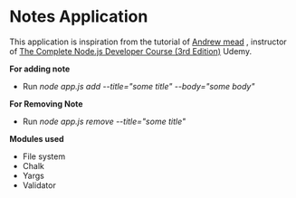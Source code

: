 # Notes Application
This application is inspiration from the tutorial of [Andrew mead](https://github.com/andrewjmead) , instructor of [The Complete Node.js Developer Course (3rd Edition)](https://www.udemy.com/course/the-complete-nodejs-developer-course-2/) Udemy. 
 
**For adding note**    
  
* Run _node app.js add --title="some title" --body="some body"_   
   
**For Removing Note**                   
        
* Run _node app.js remove --title="some title"_ 
  
**Modules used** 
* File system
* Chalk
* Yargs
* Validator